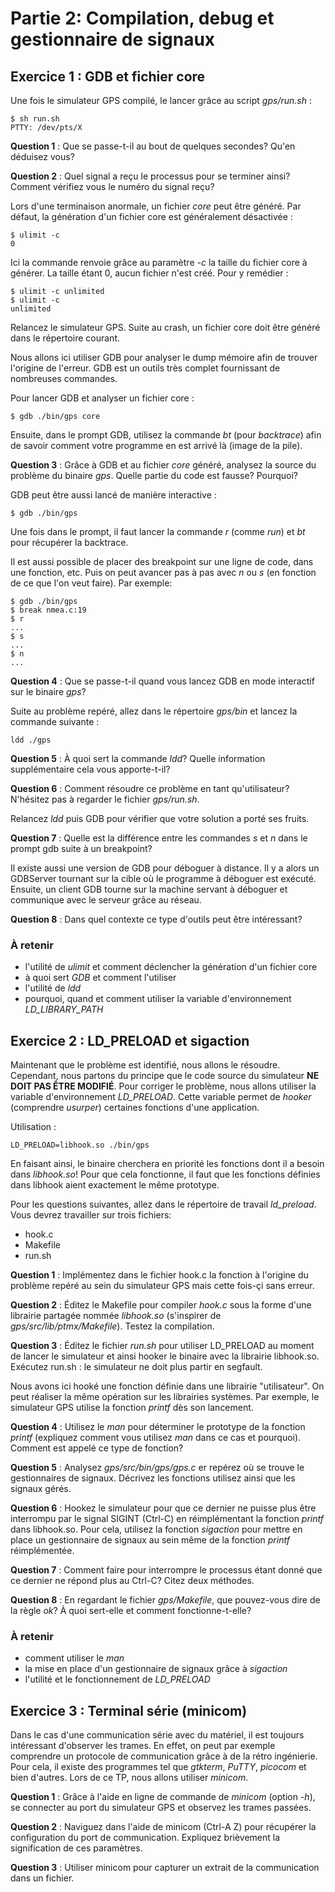 # Partie 2: Compilation, debug et gestionnaire de signaux


## Exercice 1 : GDB et fichier core

Une fois le simulateur GPS compilé, le lancer grâce au script *gps/run.sh* :

````
$ sh run.sh
PTTY: /dev/pts/X
````

**Question 1** : Que se passe-t-il au bout de quelques secondes? Qu'en
                 déduisez vous?

**Question 2** : Quel signal a reçu le processus pour se terminer ainsi? Comment
                vérifiez vous le numéro du signal reçu?

Lors d'une terminaison anormale, un fichier *core* peut être généré. Par défaut,
la génération d'un fichier core est généralement désactivée :

````
$ ulimit -c
0
````

Ici la commande renvoie grâce au paramètre *-c* la taille du fichier core à
générer. La taille étant 0, aucun fichier n'est créé. Pour y remédier :

````
$ ulimit -c unlimited
$ ulimit -c
unlimited
````

Relancez le simulateur GPS. Suite au crash, un fichier core doit être généré
dans le répertoire courant.

Nous allons ici utiliser GDB pour analyser le dump mémoire afin de trouver
l'origine de l'erreur. GDB est un outils très complet fournissant de
nombreuses commandes.

Pour lancer GDB et analyser un fichier core :

````
$ gdb ./bin/gps core
````

Ensuite, dans le prompt GDB, utilisez la commande *bt* (pour *backtrace*) afin
de savoir comment votre programme en est arrivé là (image de la pile).

**Question 3** : Grâce à GDB et au fichier *core* généré, analysez la source du
                 problème du binaire *gps*. Quelle partie du code est fausse?
                 Pourquoi?

GDB peut être aussi lancé de manière interactive :

````
$ gdb ./bin/gps
````

Une fois dans le prompt, il faut lancer la commande *r* (comme *run*) et *bt*
pour récupérer la backtrace.

Il est aussi possible de placer des breakpoint sur une ligne de code, dans une
fonction, etc. Puis on peut avancer pas à pas avec *n* ou *s* (en fonction de
ce que l'on veut faire). Par exemple:

````
$ gdb ./bin/gps
$ break nmea.c:19
$ r
...
$ s
...
$ n
...
````

**Question 4** : Que se passe-t-il quand vous lancez GDB en mode interactif sur
                 le binaire *gps*?

Suite au problème repéré, allez dans le répertoire *gps/bin* et lancez la
commande suivante :

````
ldd ./gps
````

**Question 5** : À quoi sert la commande *ldd*? Quelle information
                supplémentaire cela vous apporte-t-il?

**Question 6** : Comment résoudre ce problème en tant qu'utilisateur? N'hésitez
                 pas à regarder le fichier *gps/run.sh*.

Relancez *ldd* puis GDB pour vérifier que votre solution a porté ses fruits.

**Question 7** : Quelle est la différence entre les commandes *s* et *n* dans
                 le prompt gdb suite à un breakpoint?

Il existe aussi une version de GDB pour déboguer à distance. Il y
a alors un GDBServer tournant sur la cible où le programme à déboguer est
exécuté. Ensuite, un client GDB tourne sur la machine servant à déboguer
et communique avec le serveur grâce au réseau.

**Question 8** : Dans quel contexte ce type d'outils peut être intéressant?

### À retenir

  * l'utilité de *ulimit* et comment déclencher la génération d'un fichier core
  * à quoi sert *GDB* et comment l'utiliser
  * l'utilité de *ldd*
  * pourquoi, quand et comment utiliser la variable d'environnement
    *LD_LIBRARY_PATH*

## Exercice 2 : LD_PRELOAD et sigaction

Maintenant que le problème est identifié, nous allons le résoudre. Cependant,
nous partons du principe que le code source du simulateur **NE DOIT PAS ÊTRE
MODIFIÉ**. Pour corriger le problème, nous allons utiliser la variable
d'environnement *LD_PRELOAD*. Cette variable permet de *hooker* (comprendre
*usurper*) certaines fonctions d'une application.

Utilisation :

````
LD_PRELOAD=libhook.so ./bin/gps
````

En faisant ainsi, le binaire cherchera en priorité les fonctions dont il
a besoin dans *libhook.so*! Pour que cela fonctionne, il faut que les fonctions
définies dans libhook aient exactement le même prototype.

Pour les questions suivantes, allez dans le répertoire de travail
*ld_preload*. Vous devrez travailler sur trois fichiers:

  * hook.c
  * Makefile
  * run.sh

**Question 1** : Implémentez dans le fichier hook.c la fonction à l'origine du
                 problème repéré au sein du simulateur GPS mais cette fois-çi
                 sans erreur.

**Question 2** : Éditez le Makefile pour compiler *hook.c* sous la forme d'une
                 librairie partagée nommée *libhook.so* (s'inspirer de
                 *gps/src/lib/ptmx/Makefile*). Testez la compilation.

**Question 3** : Éditez le fichier *run.sh* pour utiliser LD_PRELOAD au moment
                 de lancer le simulateur et ainsi hooker le binaire avec la
                 librairie libhook.so. Exécutez run.sh : le simulateur ne doit
                 plus partir en segfault.

Nous avons ici hooké une fonction définie dans une librairie "utilisateur". On
peut réaliser la même opération sur les librairies systèmes. Par exemple, le
simulateur GPS utilise la fonction *printf* dès son lancement.

**Question 4** : Utilisez le *man* pour déterminer le prototype de la fonction
                 *printf* (expliquez comment vous utilisez *man* dans ce cas et
                 pourquoi). Comment est appelé ce type de fonction?

**Question 5** : Analysez *gps/src/bin/gps/gps.c* er repérez où se trouve le
                 gestionnaires de signaux. Décrivez les fonctions utilisez
                 ainsi que les signaux gérés.

**Question 6** : Hookez le simulateur pour que ce dernier ne puisse plus
                 être interrompu par le signal SIGINT (Ctrl-C) en
                 réimplémentant la fonction *printf* dans libhook.so. Pour
                 cela, utilisez la fonction *sigaction* pour mettre en place
                 un gestionnaire de signaux au sein même de la fonction
                 *printf*  réimplémentée.

**Question 7** : Comment faire pour interrompre le processus étant donné
                 que ce dernier ne répond plus au Ctrl-C? Citez deux méthodes.

**Question 8** : En regardant le fichier *gps/Makefile*, que pouvez-vous dire
                 de la règle *ok*? À quoi sert-elle et comment
                 fonctionne-t-elle?

### À retenir

  * comment utiliser le *man*
  * la mise en place d'un gestionnaire de signaux grâce à *sigaction*
  * l'utilité et le fonctionnement de *LD_PRELOAD*


## Exercice 3 : Terminal série (minicom)

Dans le cas d'une communication série avec du matériel, il est toujours
intéressant d'observer les trames. En effet, on peut par exemple comprendre un
protocole de communication grâce à de la rétro ingénierie. Pour cela, il existe
des programmes tel que *gtkterm*, *PuTTY*, *picocom* et bien d'autres. Lors de
ce TP, nous allons utiliser *minicom*.

**Question 1** : Grâce à l'aide en ligne de commande de *minicom* (option
                 *-h*), se connecter au port du simulateur GPS et observez les
                 trames passées.

**Question 2** : Naviguez dans l'aide de minicom (Ctrl-A Z) pour récupérer la
                 configuration du port de communication. Expliquez brièvement
                 la signification de ces paramètres.

**Question 3** : Utiliser minicom pour capturer un extrait de la
                 communication dans un fichier.
